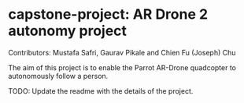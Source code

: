 # capstone-project: AR Drone 2 autonomy project

Contributors: Mustafa Safri, Gaurav Pikale and Chien Fu (Joseph) Chu

The aim of this project is to enable the Parrot AR-Drone quadcopter to autonomously follow a person.

TODO: Update the readme with the details of the project.
